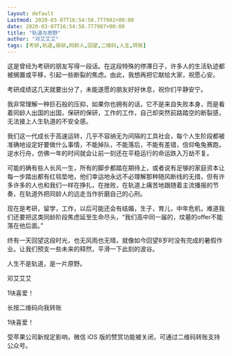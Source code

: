 ```yaml
---
layout: default
Lastmod: 2020-03-07T16:54:58.777982+00:00
date: 2020-03-07T16:54:58.777907+00:00
title: "轨道与原野"
author: "邓艾艾艾"
tags: [考研,轨道,保研,同龄人,回望,二维码,人生,转账]
---
```


这是曾经为考研的朋友写得一段话。在这段特殊的停滞日子，许多人的生活轨迹都被搁置或平移，引起一些断裂的焦虑。由此，我想再把它献给大家，祝愿心安。  

  

  

考研成绩这几天就要出分了，未能遂愿的朋友好好休息，祝你们平静安宁。  

我非常理解一种巨石般的压抑，如果你也拥有的话，它不是来自失败本身，而是看着同龄人出国的出国，保研的保研，工作的工作，自己却突然前路踏空的断裂感，无法接上人生轨道的不安全感。

我们这一代成长于高速运转，几乎不容纳无为间隔的工具社会，每个人生阶段都被准确地设定好要做什么事情，不能掉队，不能落后，不能有差错，信仰龟兔赛跑，逆水行舟，仿佛一年的时间就会让前一刻还在平稳运行的命运跌入万劫不复。

可能的确有些人长风一生，所有的脚步都踏在期待上，或者说有足够的家庭资本让每一步踏出都有红毯垫地，他们幸运地永远不必理解那种随风断线的无措，但有许多许多的人也和我们一样在挣扎，在挫败，在轨道上痛苦地跟随着主流播报的节奏，在轨道外把同龄人的远走当作折磨自己的心刑。

现在是考研，留学，工作，以后可能还会有结婚，生子，育儿，中年危机，难道我们还要把这类同龄阶段焦虑延至生命尽头，“我们高中同一届的，坟墓的offer不能落在他后面。”

终有一天回望这段时光，也无风雨也无晴，就像如今回望8岁时没有完成的暑假作业。让我们预支一些未来的释然，平滑一下此刻的波谷。

人生不是轨道，是一片原野。

邓艾艾艾

1块喜爱！

长按二维码向我转账

1块喜爱！

受苹果公司新规定影响，微信 iOS 版的赞赏功能被关闭，可通过二维码转账支持公众号。

